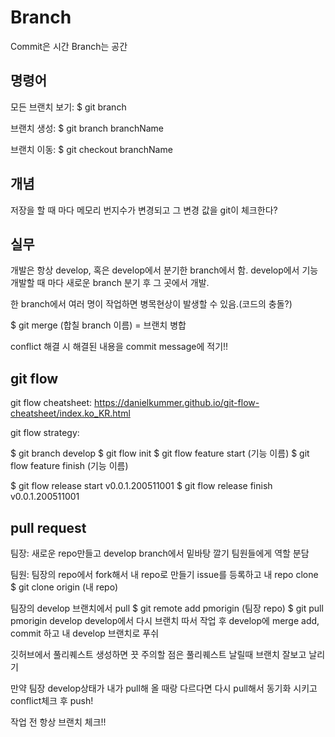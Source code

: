 # Branch

Commit은 시간
Branch는 공간


## 명령어

모든 브랜치 보기:
$ git branch

브랜치 생성:
$ git branch branchName

브랜치 이동:
$ git checkout branchName

## 개념

저장을 할 때 마다 메모리 번지수가 변경되고
그 변경 값을 git이 체크한다?

## 실무

개발은 항상 develop, 혹은 develop에서 분기한 branch에서 함.
develop에서 기능 개발할 때 마다 새로운 branch 분기 후 그 곳에서 개발.

한 branch에서 여러 명이 작업하면 병목현상이 발생할 수 있음.(코드의 충돌?)

$ git merge (합칠 branch 이름) = 브랜치 병합

conflict 해결 시 해결된 내용을 commit message에 적기!!


## git flow

git flow cheatsheet:
https://danielkummer.github.io/git-flow-cheatsheet/index.ko_KR.html

git flow strategy:

$ git branch develop
$ git flow init
$ git flow feature start (기능 이름)
$ git flow feature finish (기능 이름)

$ git flow release start v0.0.1.200511001
$ git flow release finish v0.0.1.200511001


## pull request

팀장:
새로운 repo만들고 develop branch에서 밑바탕 깔기
팀원들에게 역할 분담 

팀원:
팀장의 repo에서 fork해서 내 repo로 만들기
issue를 등록하고 내 repo clone
$ git clone origin (내 repo)

팀장의 develop 브랜치에서 pull
$ git remote add pmorigin (팀장 repo)
$ git pull pmorigin develop
develop에서 다시 브랜치 따서 작업 후 develop에 merge
add, commit 하고 내 develop 브랜치로 푸쉬

깃허브에서 풀리퀘스트 생성하면 끗
주의할 점은 풀리퀘스트 날릴때 브랜치 잘보고 날리기

만약 팀장 develop상태가 내가 pull해 올 때랑 다르다면 다시 pull해서 동기화 시키고 conflict체크 후 push!


작업 전 항상 브랜치 체크!!